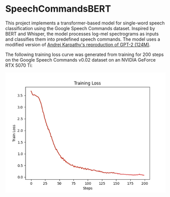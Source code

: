 # SpeechCommandsBERT
This project implements a transformer-based model for single-word speech classification using the Google Speech Commands dataset. Inspired by BERT and Whisper, the model processes log-mel spectrograms as inputs and classifies them into predefined speech commands. The model uses a modified version of [Andrej Karpathy's reproduction of GPT-2 (124M)](https://github.com/karpathy/build-nanogpt 'build-nanogpt').

The following training loss curve was generated from training for 200 steps on the Google Speech Commands v0.02 dataset on an NVIDIA GeForce RTX 5070 Ti:

![training_loss_curve](training_loss_curve.png)